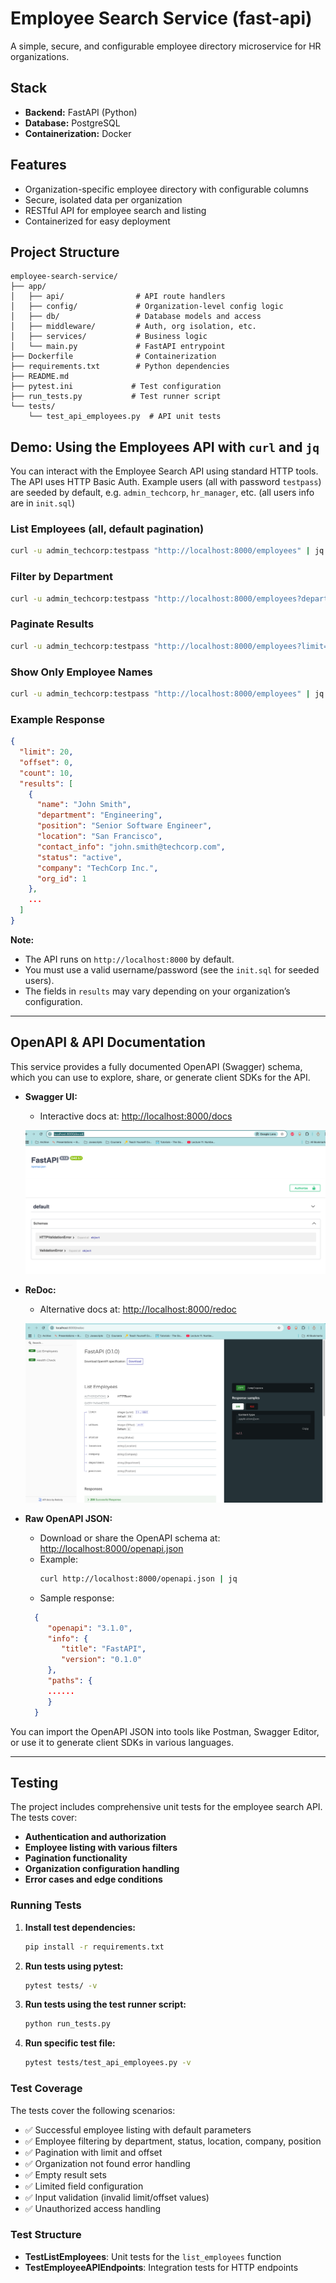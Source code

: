 # Employee Search Service (fast-api)

A simple, secure, and configurable employee directory microservice for HR organizations.

## Stack
- **Backend:** FastAPI (Python)
- **Database:** PostgreSQL
- **Containerization:** Docker

## Features
- Organization-specific employee directory with configurable columns
- Secure, isolated data per organization
- RESTful API for employee search and listing
- Containerized for easy deployment

## Project Structure
```
employee-search-service/
├── app/
│   ├── api/                # API route handlers
│   ├── config/             # Organization-level config logic
│   ├── db/                 # Database models and access
│   ├── middleware/         # Auth, org isolation, etc.
│   ├── services/           # Business logic
│   └── main.py             # FastAPI entrypoint
├── Dockerfile              # Containerization
├── requirements.txt        # Python dependencies
├── README.md
├── pytest.ini             # Test configuration
├── run_tests.py           # Test runner script
└── tests/
    └── test_api_employees.py  # API unit tests
```
## Demo: Using the Employees API with `curl` and `jq`

You can interact with the Employee Search API using standard HTTP tools. The API uses HTTP Basic Auth. Example users (all with password `testpass`) are seeded by default, e.g. `admin_techcorp`, `hr_manager`, etc. (all users info are in `init.sql`)

### List Employees (all, default pagination)

```bash
curl -u admin_techcorp:testpass "http://localhost:8000/employees" | jq
```

### Filter by Department

```bash
curl -u admin_techcorp:testpass "http://localhost:8000/employees?department=Engineering" | jq
```

### Paginate Results

```bash
curl -u admin_techcorp:testpass "http://localhost:8000/employees?limit=2&offset=2" | jq
```

### Show Only Employee Names

```bash
curl -u admin_techcorp:testpass "http://localhost:8000/employees" | jq '.results[].name'
```

### Example Response

```json
{
  "limit": 20,
  "offset": 0,
  "count": 10,
  "results": [
    {
      "name": "John Smith",
      "department": "Engineering",
      "position": "Senior Software Engineer",
      "location": "San Francisco",
      "contact_info": "john.smith@techcorp.com",
      "status": "active",
      "company": "TechCorp Inc.",
      "org_id": 1
    },
    ...
  ]
}
```

**Note:**  
- The API runs on `http://localhost:8000` by default.
- You must use a valid username/password (see the `init.sql` for seeded users).
- The fields in `results` may vary depending on your organization’s configuration.

---

## OpenAPI & API Documentation

This service provides a fully documented OpenAPI (Swagger) schema, which you can use to explore, share, or generate client SDKs for the API.

- **Swagger UI:**
  - Interactive docs at: [http://localhost:8000/docs](http://localhost:8000/docs)

  ![Alt text](./screen_images/Swagger.png "Swagger UI")
- **ReDoc:**
  - Alternative docs at: [http://localhost:8000/redoc](http://localhost:8000/redoc)

  ![Alt text](./screen_images/ReDoc.png "Swagger UI")
- **Raw OpenAPI JSON:**
  - Download or share the OpenAPI schema at: [http://localhost:8000/openapi.json](http://localhost:8000/openapi.json)
  - Example:
    ```bash
    curl http://localhost:8000/openapi.json | jq
    ```
   - Sample response:
    ```json
      {
         "openapi": "3.1.0",
         "info": {
            "title": "FastAPI",
            "version": "0.1.0"
         },
         "paths": {
         ......
         }
      }
   ```
You can import the OpenAPI JSON into tools like Postman, Swagger Editor, or use it to generate client SDKs in various languages.

---

## Testing

The project includes comprehensive unit tests for the employee search API. The tests cover:

- **Authentication and authorization**
- **Employee listing with various filters**
- **Pagination functionality**
- **Organization configuration handling**
- **Error cases and edge conditions**

### Running Tests

1. **Install test dependencies:**
   ```bash
   pip install -r requirements.txt
   ```

2. **Run tests using pytest:**
   ```bash
   pytest tests/ -v
   ```

3. **Run tests using the test runner script:**
   ```bash
   python run_tests.py
   ```

4. **Run specific test file:**
   ```bash
   pytest tests/test_api_employees.py -v
   ```

### Test Coverage

The tests cover the following scenarios:

- ✅ Successful employee listing with default parameters
- ✅ Employee filtering by department, status, location, company, position
- ✅ Pagination with limit and offset
- ✅ Organization not found error handling
- ✅ Empty result sets
- ✅ Limited field configuration
- ✅ Input validation (invalid limit/offset values)
- ✅ Unauthorized access handling

### Test Structure

- **TestListEmployees**: Unit tests for the `list_employees` function
- **TestEmployeeAPIEndpoints**: Integration tests for HTTP endpoints 
